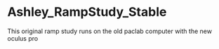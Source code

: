 # Ashley_RampStudy_Stable
 This original ramp study runs on the old paclab computer with the new oculus pro
